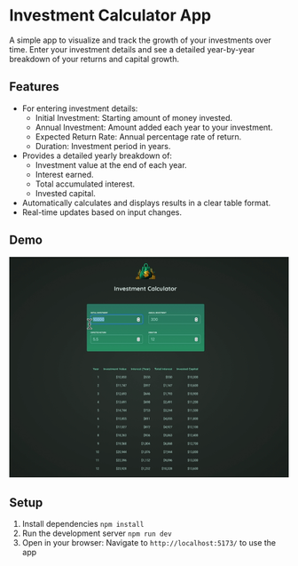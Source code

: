 # Investment Calculator App

A simple app to visualize and track the growth of your investments over time. Enter your investment details and see a detailed year-by-year breakdown of your returns and capital growth.

## Features

- For entering investment details:
  - Initial Investment: Starting amount of money invested.
  - Annual Investment: Amount added each year to your investment.
  - Expected Return Rate: Annual percentage rate of return.
  - Duration: Investment period in years.
- Provides a detailed yearly breakdown of:
  - Investment value at the end of each year.
  - Interest earned.
  - Total accumulated interest.
  - Invested capital.
- Automatically calculates and displays results in a clear table format.
- Real-time updates based on input changes.

## Demo

![image](./DEMO.GIF)

## Setup

1. Install dependencies
   `npm install`
2. Run the development server
   `npm run dev`
3. Open in your browser: Navigate to `http://localhost:5173/` to use the app
